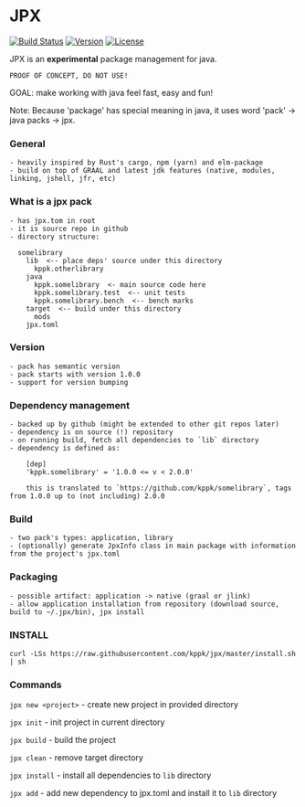 # JPX

[![Build Status](https://travis-ci.org/kppk/jpx.svg?branch=master)](https://travis-ci.org/kppk/jpx)
[![Version](https://img.shields.io/github/release/kppk/jpx.svg?style=plastic)](https://github.com/kppk/jpx/releases/latest)
[![License](https://img.shields.io/github/license/kppk/jpx.svg?style=plastic)](https://github.com/kppk/jpx/blob/master/LICENSE)

JPX is an **experimental** package management for java.

`PROOF OF CONCEPT, DO NOT USE!`

GOAL: make working with java feel fast, easy and fun!

Note: Because 'package' has special meaning in java, it uses word 'pack' -> java packs -> jpx.

### General

    - heavily inspired by Rust's cargo, npm (yarn) and elm-package
    - build on top of GRAAL and latest jdk features (native, modules, linking, jshell, jfr, etc)

### What is a jpx pack

    - has jpx.tom in root
    - it is source repo in github
    - directory structure:

      somelibrary
        lib  <-- place deps' source under this directory
          kppk.otherlibrary
        java
          kppk.somelibrary  <- main source code here
          kppk.somelibrary.test  <-- unit tests
          kppk.somelibrary.bench  <-- bench marks
        target  <-- build under this directory
          mods
        jpx.toml

### Version

    - pack has semantic version
    - pack starts with version 1.0.0
    - support for version bumping


### Dependency management

    - backed up by github (might be extended to other git repos later)
    - dependency is on source (!) repository
    - on running build, fetch all dependencies to `lib` directory
    - dependency is defined as:

        [dep]
        'kppk.somelibrary' = '1.0.0 <= v < 2.0.0'

        this is translated to `https://github.com/kppk/somelibrary`, tags from 1.0.0 up to (not including) 2.0.0

### Build

    - two pack's types: application, library
    - (optionally) generate JpxInfo class in main package with information from the project's jpx.toml

### Packaging

    - possible artifact: application -> native (graal or jlink)
    - allow application installation from repository (download source, build to ~/.jpx/bin), jpx install

### INSTALL

`curl -LSs https://raw.githubusercontent.com/kppk/jpx/master/install.sh | sh`

### Commands

`jpx new <project>`   - create new project in provided directory

`jpx init`            - init project in current directory

`jpx build`           - build the project

`jpx clean`           - remove target directory

`jpx install`         - install all dependencies to `lib` directory

`jpx add`             - add new dependency to jpx.toml and install it to `lib` directory




